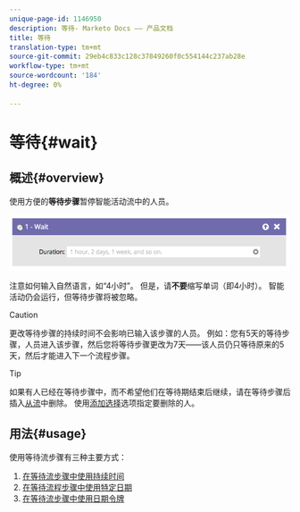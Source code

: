 ```yaml
---
unique-page-id: 1146950
description: 等待- Marketo Docs —— 产品文档
title: 等待
translation-type: tm+mt
source-git-commit: 29eb4c833c128c37849260f0c554144c237ab28e
workflow-type: tm+mt
source-wordcount: '184'
ht-degree: 0%

---
```



# 等待{#wait}

## 概述{#overview}

使用方便的&#x200B;**等待步骤**&#x200B;暂停智能活动流中的人员。

![](assets/wait-overview.png)

注意如何输入自然语言，如“4小时”。 但是，请&#x200B;**不要**&#x200B;缩写单词（即4小时）。 智能活动仍会运行，但等待步骤将被忽略。

>[!CAUTION]
>
>更改等待步骤的持续时间不会影响已输入该步骤的人员。 例如：您有5天的等待步骤，人员进入该步骤，然后您将等待步骤更改为7天——该人员仍只等待原来的5天，然后才能进入下一个流程步骤。

>[!TIP]
>
>如果有人已经在等待步骤中，而不希望他们在等待期结束后继续，请在等待步骤后插入[从流](/help/marketo/product-docs/core-marketo-concepts/smart-campaigns/flow-actions/remove-from-flow.md)中删除。 使用[添加选择](/help/marketo/product-docs/core-marketo-concepts/smart-campaigns/flow-actions/use-add-choice-in-a-flow-step.md)选项指定要删除的人。

## 用法{#usage}

使用等待流步骤有三种主要方式：

1. [在等待流步骤中使用持续时间](/help/marketo/product-docs/core-marketo-concepts/smart-campaigns/flow-actions/wait/use-a-duration-in-a-wait-flow-step.md)
1. [在等待流程步骤中使用特定日期](/help/marketo/product-docs/core-marketo-concepts/smart-campaigns/flow-actions/wait/use-a-specific-date-in-a-wait-flow-step.md)
1. [在等待流步骤中使用日期令牌](/help/marketo/product-docs/core-marketo-concepts/smart-campaigns/flow-actions/wait/use-a-date-token-in-a-wait-flow-step.md)
